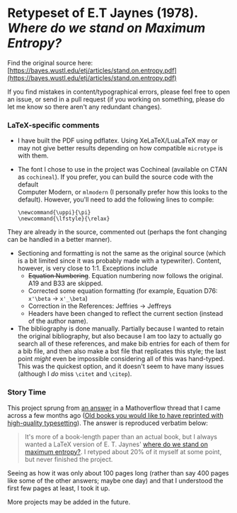 # Retypeset of E.T Jaynes (1978). *Where do we stand on Maximum Entropy?*

Find the original source here: [https://bayes.wustl.edu/etj/articles/stand.on.entropy.pdf](https://bayes.wustl.edu/etj/articles/stand.on.entropy.pdf)

If you find mistakes in content/typographical errors, please feel free to open an issue, or send in a pull request (if you working on something, please do let me know so there aren't any redundant changes).



### LaTeX-specific comments
* I have built the PDF using pdflatex. Using XeLaTeX/LuaLaTeX may or may not give better results depending on how compatible `microtype` is with them.
* The font I chose to use in the project was Cochineal (available on CTAN as `cochineal`). If you prefer, you can build the source code with the default  
Computer Modern, or `mlmodern` (I personally prefer how this looks to the default). However, you'll need to add the following lines to compile:
 
    ```
    \newcommand{\uppi}{\pi}
    \newcommand{\lfstyle}{\relax}
    ```
They are already in the source, commented out (perhaps the font changing can be handled in a better manner).
* Sectioning and formatting is not the same as the original source (which is a bit limited since it was probably made with a typewriter). Content, however, is very close to 1:1. Exceptions include
    * ~~Equation Numbering~~. Equation numbering now follows the original. A19 and B33 are skipped.
    * Corrected some equation formatting (for example, Equation D76: `x'\beta` -> `x'_\beta`)
    * Correction in the References: Jeffries -> Jeffreys
    * Headers have been changed to reflect the current section (instead of the author name).
* The bibliography is done manually. Partially because I wanted to retain the original bibliography, but also because I am too lazy to actually go search all of these references, and make bib entries for each of them for a bib file, and then also make a bst file that replicates this style; the last point *might* even be impossible considering all of this was hand-typed. This was the quickest option, and it doesn't seem to have many issues (although I *do* miss `\citet` and `\citep`).



### Story Time
This project sprung from [an answer](https://mathoverflow.net/a/318973/478827) in a Mathoverflow thread that I came across a few months ago ([Old books you would like to have reprinted with high-quality typesetting](https://mathoverflow.net/questions/318839/old-books-you-would-like-to-have-reprinted-with-high-quality-typesetting)). The answer is reproduced verbatim below:

> It's more of a book-length paper than an actual book, but I always wanted a LaTeX version of E. T. Jaynes' [where do we stand on maximum entropy?](https://bayes.wustl.edu/etj/articles/stand.on.entropy.pdf). 
> I retyped about 20% of it myself at some point, but never finished the project.


Seeing as how it was only about 100 pages long (rather than say 400 pages like some of the other answers; maybe one day) and that I understood the first few pages at least, I took it up.

More projects may be added in the future.